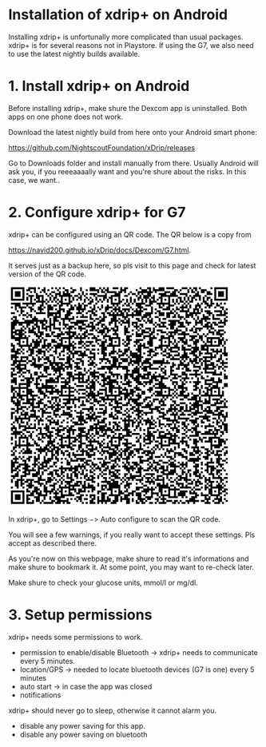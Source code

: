 # Installation of xdrip+ on Android

Installing xdrip+ is unfortunally more complicated than usual packages. xdrip+ is for several reasons not in Playstore.
If using the G7, we also need to use the latest nightly builds available.

# 1. Install xdrip+ on Android

Before installing xdrip+, make shure the Dexcom app is uninstalled.
Both apps on one phone does not work.

Download the latest nightly build from here onto your Android smart phone:

https://github.com/NightscoutFoundation/xDrip/releases

Go to Downloads folder and install manually from there.
Usually Android will ask you, if you reeeaaaally want and you're shure about the risks. In this case, we want..


# 2. Configure xdrip+ for G7

xdrip+ can be configured using an QR code.
The QR below is a copy from

https://navid200.github.io/xDrip/docs/Dexcom/G7.html.

It serves just as a backup here, so pls visit to this page and check for latest version of the QR code.

![alt text](doc/G7_keks_QR.png)

In xdrip+, go to Settings −> Auto configure to scan the QR code.

You will see a few warnings, if you really want to accept these settings. Pls accept as described there.

As you're now on this webpage, make shure to read it's informations and make shure to bookmark it.
At some point, you may want to re-check later.

Make shure to check your glucose units, mmol/l or mg/dl.

# 3. Setup permissions

xdrip+ needs some permissions to work.
* permission to enable/disable Bluetooth -> xdrip+ needs to communicate every 5 minutes.
* location/GPS -> needed to locate bluetooth devices (G7 is one) every 5 minutes
* auto start -> in case the app was closed
* notifications

xdrip+ should never go to sleep, otherwise it cannot alarm you.
* disable any power saving for this app.
* disable any power saving on bluetooth
